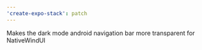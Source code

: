 ```yaml
---
'create-expo-stack': patch
---
```


Makes the dark mode android navigation bar more transparent for NativeWindUI
